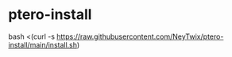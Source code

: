 # ptero-install
bash <(curl -s https://raw.githubusercontent.com/NeyTwix/ptero-install/main/install.sh)
